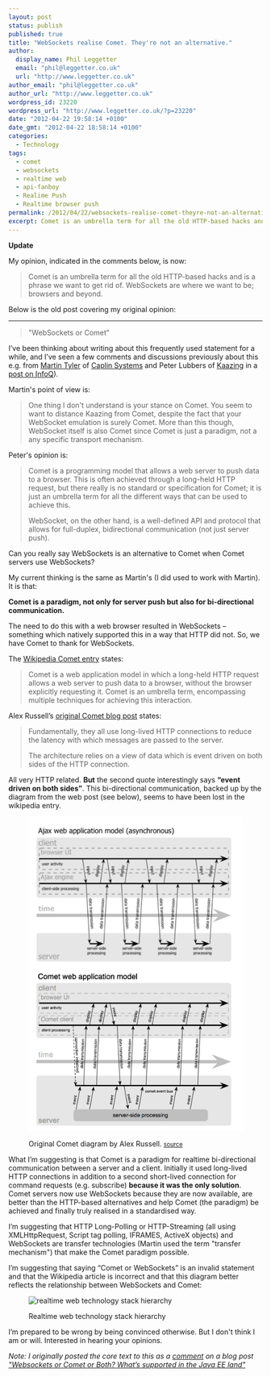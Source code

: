 ```yaml
---
layout: post
status: publish
published: true
title: "WebSockets realise Comet. They're not an alternative."
author:
  display_name: Phil Leggetter
  email: "phil@leggetter.co.uk"
  url: "http://www.leggetter.co.uk"
author_email: "phil@leggetter.co.uk"
author_url: "http://www.leggetter.co.uk"
wordpress_id: 23220
wordpress_url: "http://www.leggetter.co.uk/?p=23220"
date: "2012-04-22 19:58:14 +0100"
date_gmt: "2012-04-22 18:58:14 +0100"
categories:
  - Technology
tags:
  - comet
  - websockets
  - realtime web
  - api-fanboy
  - Realime Push
  - Realtime browser push
permalink: /2012/04/22/websockets-realise-comet-theyre-not-an-alternative.html
excerpt: Comet is an umbrella term for all the old HTTP-based hacks and is a phrase we want to get rid of. WebSockets are where we want to be; browsers and beyond. I’ve been thinking about writing about this frequently used statement for a while, and I’ve seen a few comments and discussions previously about this.
---
```


<p><strong>Update</strong></p>
<p>My opinion, indicated in the comments below, is now:</p>
<blockquote>
<p>Comet is an umbrella term for all the old HTTP-based hacks and is a phrase we want to get rid of. WebSockets are where we want to be; browsers and beyond.</p>
</blockquote>
<p>Below is the old post covering my original opinion:</p>
<hr />
<blockquote>
<p>"WebSockets or Comet"</p>
</blockquote>
<p>I’ve been thinking about writing about this frequently used statement for a while, and I’ve seen a few comments and discussions previously about this e.g. from <a href="http://twitter.com/martintyler">Martin Tyler</a> of <a href="http://www.caplin.com">Caplin Systems</a> and Peter Lubbers of <a href="http://kaazing.com">Kaazing</a> in a <a href="http://www.infoq.com/articles/Web-Sockets-Proxy-Servers#view_54559">post on InfoQ</a>).</p>
<p>Martin's point of view is:</p>
<blockquote>
<p>One thing I don't understand is your stance on Comet. You seem to want to distance Kaazing from Comet, despite the fact that your WebSocket emulation is surely Comet. More than this though, WebSocket itself is also Comet since Comet is just a paradigm, not a any specific transport mechanism.</p>
</blockquote>
<p>Peter's opinion is:</p>
<blockquote>
<p>Comet is a programming model that allows a web server to push data to a browser. This is often achieved through a long-held HTTP request, but there really is no standard or specification for Comet; it is just an umbrella term for all the different ways that can be used to achieve this.</p>
<p>WebSocket, on the other hand, is a well-defined API and protocol that allows for full-duplex, bidirectional communication (not just server push).</p>
</blockquote>
<p>Can you really say WebSockets is an alternative to Comet when Comet servers use WebSockets?</p>
<p>My current thinking is the same as Martin's (I did used to work with Martin). It is that:</p>
<p><strong>Comet is a paradigm, not only for server push but also for bi-directional communication.</strong></p>
<p>The need to do this with a web browser resulted in WebSockets – something which natively supported this in a way that HTTP did not. So, we have Comet to thank for WebSockets.</p>
<p>The <a href="http://en.wikipedia.org/wiki/Comet_&#40;programming&#41;">Wikipedia Comet entry</a> states:</p>
<blockquote>
<p>Comet is a web application model in which a long-held HTTP request allows a web server to push data to a browser, without the browser explicitly requesting it. Comet is an umbrella term, encompassing multiple techniques for achieving this interaction.</p>
</blockquote>
<p>Alex Russell’s <a href="http://infrequently.org/2006/03/comet-low-latency-data-for-the-browser/">original Comet blog post</a> states:</p>
<blockquote>
<p>Fundamentally, they all use long-lived HTTP connections to reduce the latency with which messages are passed to the server.</p>
<p>The architecture relies on a view of data which is event driven on both sides of the HTTP connection.</p>
</blockquote>
<p>All very HTTP related. <strong>But</strong> the second quote interestingly says <strong>“event driven on both sides”</strong>. This bi-directional communication, backed up by the diagram from the web post (see below), seems to have been lost in the wikipedia entry.</p>
<p>
<figure>
  <img alt="Original Comet diagram by Alex Russell" src="/images/Comet.png" /></p>
<figcaption>Original Comet diagram by Alex Russell. <small><a href="http://infrequently.org/2006/03/comet-low-latency-data-for-the-browser/">source</a></small></figcaption>
</figure>
<p>What I’m suggesting is that Comet is a paradigm for realtime bi-directional communication between a server and a client. Initially it used long-lived HTTP connections in addition to a second short-lived connection for command requests (e.g. subscribe) <strong>because it was the only solution</strong>. Comet servers now use WebSockets because they are now available, are better than the HTTP-based alternatives and help Comet (the paradigm) be achieved and finally truly realised in a standardised way.</p>
<p>I’m suggesting that HTTP Long-Polling or HTTP-Streaming (all using XMLHttpRequest, Script tag polling, IFRAMES, ActiveX objects) and WebSockets are transfer technologies (Martin used the term "transfer mechanism") that make the Comet paradigm possible.</p>
<p>I’m suggesting that saying “Comet or WebSockets” is an invalid statement and that the Wikipedia article is incorrect and that this diagram better reflects the relationship between WebSockets and Comet:</p>
<p>
<figure>
    <img alt="realtime web technology stack hierarchy" src="http://www.gliffy.com/pubdoc/2894748/L.png" /></p>
<figcaption>Realtime web technology stack hierarchy</figcaption>
</figure>
<p>I’m prepared to be wrong by being convinced otherwise. But I don't think I am or will. Interested in hearing your opinions.</p>
<p><em>Note: I originally posted the core text to this as a <a href="http://jfarcand.wordpress.com/2012/04/19/websockets-or-comet-or-both-whats-supported-in-the-java-ee-land/#comment-2271">comment</a> on a blog post <a href="http://jfarcand.wordpress.com/2012/04/19/websockets-or-comet-or-both-whats-supported-in-the-java-ee-land/">"Websockets or Comet or Both? What’s supported in the Java EE land"</a></em></p>
